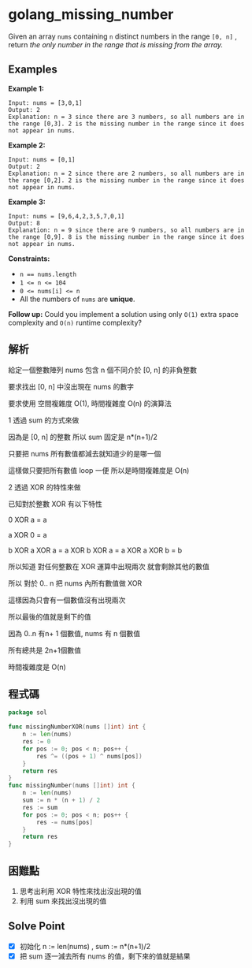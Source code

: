 # golang_missing_number

Given an array `nums` containing `n` distinct numbers in the range `[0, n]`
, return *the only number in the range that is missing from the array.*

## Examples

**Example 1:**

```
Input: nums = [3,0,1]
Output: 2
Explanation: n = 3 since there are 3 numbers, so all numbers are in the range [0,3]. 2 is the missing number in the range since it does not appear in nums.

```

**Example 2:**

```
Input: nums = [0,1]
Output: 2
Explanation: n = 2 since there are 2 numbers, so all numbers are in the range [0,2]. 2 is the missing number in the range since it does not appear in nums.

```

**Example 3:**

```
Input: nums = [9,6,4,2,3,5,7,0,1]
Output: 8
Explanation: n = 9 since there are 9 numbers, so all numbers are in the range [0,9]. 8 is the missing number in the range since it does not appear in nums.

```

**Constraints:**

- `n == nums.length`
- `1 <= n <= 104`
- `0 <= nums[i] <= n`
- All the numbers of `nums` are **unique**.

**Follow up:** Could you implement a solution using only `O(1)` extra space complexity and `O(n)` runtime complexity?

## 解析

給定一個整數陣列 nums 包含 n 個不同介於 [0, n] 的非負整數

要求找出 [0, n] 中沒出現在 nums 的數字

要求使用 空間複雜度 O(1), 時間複雜度 O(n) 的演算法

1 透過 sum 的方式來做

因為是 [0, n] 的整數 所以 sum 固定是 n*(n+1)/2

只要把 nums 所有數值都減去就知道少的是哪一個

這樣做只要把所有數值 loop 一便 所以是時間複雜度是 O(n)

2 透過 XOR 的特性來做

已知對於整數 XOR 有以下特性

0 XOR a = a

a XOR 0 = a

b XOR a  XOR a = a XOR b XOR a = a XOR a XOR b = b

所以知道 對任何整數在 XOR 運算中出現兩次 就會剩餘其他的數值

所以 對於 0.. n 把 nums 內所有數值做 XOR

這樣因為只會有一個數值沒有出現兩次

所以最後的值就是剩下的值

因為 0..n 有n+ 1 個數值, nums 有 n 個數值

所有總共是 2n+1個數值

時間複雜度是 O(n)

## 程式碼
```go
package sol

func missingNumberXOR(nums []int) int {
	n := len(nums)
	res := 0
	for pos := 0; pos < n; pos++ {
		res ^= ((pos + 1) ^ nums[pos])
	}
	return res
}
func missingNumber(nums []int) int {
	n := len(nums)
	sum := n * (n + 1) / 2
	res := sum
	for pos := 0; pos < n; pos++ {
		res -= nums[pos]
	}
	return res
}

```
## 困難點

1. 思考出利用 XOR 特性來找出沒出現的值
2. 利用 sum 來找出沒出現的值

## Solve Point

- [x]  初始化 n := len(nums) , sum := n*(n+1)/2
- [x]  把 sum 逐一減去所有 nums 的值，剩下來的值就是結果